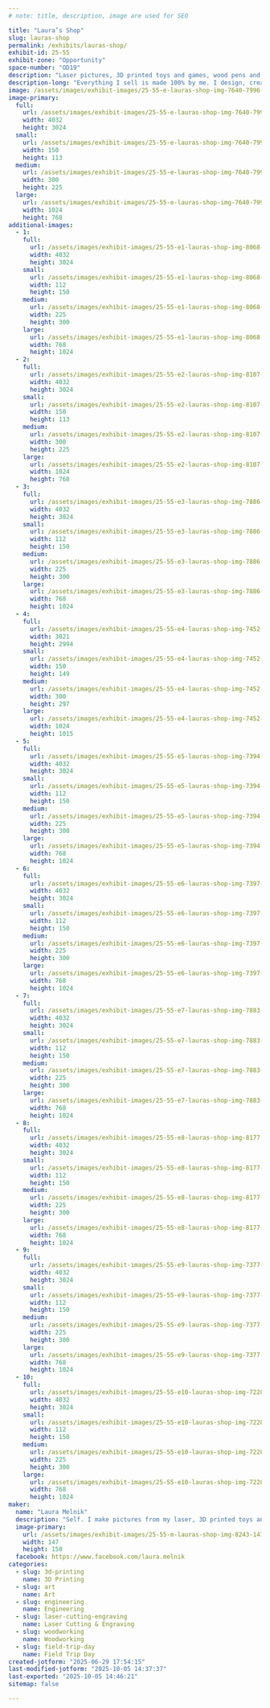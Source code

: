 ```yaml
---
# note: title, description, image are used for SEO

title: "Laura’s Shop"
slug: lauras-shop
permalink: /exhibits/lauras-shop/
exhibit-id: 25-55
exhibit-zone: "Opportunity"
space-number: "OD19"
description: "Laser pictures, 3D printed toys and games, wood pens and pencils, had draws art, and stuffed animals"
description-long: "Everything I sell is made 100% by me. I design, create and make toys, 3D layered pictures, drawings, dragon tiles, books and crocheted animals and toys."
image: /assets/images/exhibit-images/25-55-e-lauras-shop-img-7640-7996-300x225.jpeg
image-primary: 
  full:
    url: /assets/images/exhibit-images/25-55-e-lauras-shop-img-7640-7996-full.jpeg
    width: 4032
    height: 3024
  small:
    url: /assets/images/exhibit-images/25-55-e-lauras-shop-img-7640-7996-150x113.jpeg
    width: 150
    height: 113
  medium:
    url: /assets/images/exhibit-images/25-55-e-lauras-shop-img-7640-7996-300x225.jpeg
    width: 300
    height: 225
  large:
    url: /assets/images/exhibit-images/25-55-e-lauras-shop-img-7640-7996-1024x768.jpeg
    width: 1024
    height: 768
additional-images: 
  - 1:
    full:
      url: /assets/images/exhibit-images/25-55-e1-lauras-shop-img-8068-full.jpeg
      width: 4032
      height: 3024
    small:
      url: /assets/images/exhibit-images/25-55-e1-lauras-shop-img-8068-112x150.jpeg
      width: 112
      height: 150
    medium:
      url: /assets/images/exhibit-images/25-55-e1-lauras-shop-img-8068-225x300.jpeg
      width: 225
      height: 300
    large:
      url: /assets/images/exhibit-images/25-55-e1-lauras-shop-img-8068-768x1024.jpeg
      width: 768
      height: 1024
  - 2:
    full:
      url: /assets/images/exhibit-images/25-55-e2-lauras-shop-img-8107-full.jpeg
      width: 4032
      height: 3024
    small:
      url: /assets/images/exhibit-images/25-55-e2-lauras-shop-img-8107-150x113.jpeg
      width: 150
      height: 113
    medium:
      url: /assets/images/exhibit-images/25-55-e2-lauras-shop-img-8107-300x225.jpeg
      width: 300
      height: 225
    large:
      url: /assets/images/exhibit-images/25-55-e2-lauras-shop-img-8107-1024x768.jpeg
      width: 1024
      height: 768
  - 3:
    full:
      url: /assets/images/exhibit-images/25-55-e3-lauras-shop-img-7886-full.jpeg
      width: 4032
      height: 3024
    small:
      url: /assets/images/exhibit-images/25-55-e3-lauras-shop-img-7886-112x150.jpeg
      width: 112
      height: 150
    medium:
      url: /assets/images/exhibit-images/25-55-e3-lauras-shop-img-7886-225x300.jpeg
      width: 225
      height: 300
    large:
      url: /assets/images/exhibit-images/25-55-e3-lauras-shop-img-7886-768x1024.jpeg
      width: 768
      height: 1024
  - 4:
    full:
      url: /assets/images/exhibit-images/25-55-e4-lauras-shop-img-7452-full.jpeg
      width: 3021
      height: 2994
    small:
      url: /assets/images/exhibit-images/25-55-e4-lauras-shop-img-7452-150x149.jpeg
      width: 150
      height: 149
    medium:
      url: /assets/images/exhibit-images/25-55-e4-lauras-shop-img-7452-300x297.jpeg
      width: 300
      height: 297
    large:
      url: /assets/images/exhibit-images/25-55-e4-lauras-shop-img-7452-1024x1015.jpeg
      width: 1024
      height: 1015
  - 5:
    full:
      url: /assets/images/exhibit-images/25-55-e5-lauras-shop-img-7394-full.jpeg
      width: 4032
      height: 3024
    small:
      url: /assets/images/exhibit-images/25-55-e5-lauras-shop-img-7394-112x150.jpeg
      width: 112
      height: 150
    medium:
      url: /assets/images/exhibit-images/25-55-e5-lauras-shop-img-7394-225x300.jpeg
      width: 225
      height: 300
    large:
      url: /assets/images/exhibit-images/25-55-e5-lauras-shop-img-7394-768x1024.jpeg
      width: 768
      height: 1024
  - 6:
    full:
      url: /assets/images/exhibit-images/25-55-e6-lauras-shop-img-7397-full.jpeg
      width: 4032
      height: 3024
    small:
      url: /assets/images/exhibit-images/25-55-e6-lauras-shop-img-7397-112x150.jpeg
      width: 112
      height: 150
    medium:
      url: /assets/images/exhibit-images/25-55-e6-lauras-shop-img-7397-225x300.jpeg
      width: 225
      height: 300
    large:
      url: /assets/images/exhibit-images/25-55-e6-lauras-shop-img-7397-768x1024.jpeg
      width: 768
      height: 1024
  - 7:
    full:
      url: /assets/images/exhibit-images/25-55-e7-lauras-shop-img-7883-full.jpeg
      width: 4032
      height: 3024
    small:
      url: /assets/images/exhibit-images/25-55-e7-lauras-shop-img-7883-112x150.jpeg
      width: 112
      height: 150
    medium:
      url: /assets/images/exhibit-images/25-55-e7-lauras-shop-img-7883-225x300.jpeg
      width: 225
      height: 300
    large:
      url: /assets/images/exhibit-images/25-55-e7-lauras-shop-img-7883-768x1024.jpeg
      width: 768
      height: 1024
  - 8:
    full:
      url: /assets/images/exhibit-images/25-55-e8-lauras-shop-img-8177-full.jpeg
      width: 4032
      height: 3024
    small:
      url: /assets/images/exhibit-images/25-55-e8-lauras-shop-img-8177-112x150.jpeg
      width: 112
      height: 150
    medium:
      url: /assets/images/exhibit-images/25-55-e8-lauras-shop-img-8177-225x300.jpeg
      width: 225
      height: 300
    large:
      url: /assets/images/exhibit-images/25-55-e8-lauras-shop-img-8177-768x1024.jpeg
      width: 768
      height: 1024
  - 9:
    full:
      url: /assets/images/exhibit-images/25-55-e9-lauras-shop-img-7377-full.jpeg
      width: 4032
      height: 3024
    small:
      url: /assets/images/exhibit-images/25-55-e9-lauras-shop-img-7377-112x150.jpeg
      width: 112
      height: 150
    medium:
      url: /assets/images/exhibit-images/25-55-e9-lauras-shop-img-7377-225x300.jpeg
      width: 225
      height: 300
    large:
      url: /assets/images/exhibit-images/25-55-e9-lauras-shop-img-7377-768x1024.jpeg
      width: 768
      height: 1024
  - 10:
    full:
      url: /assets/images/exhibit-images/25-55-e10-lauras-shop-img-7228-full.jpeg
      width: 4032
      height: 3024
    small:
      url: /assets/images/exhibit-images/25-55-e10-lauras-shop-img-7228-112x150.jpeg
      width: 112
      height: 150
    medium:
      url: /assets/images/exhibit-images/25-55-e10-lauras-shop-img-7228-225x300.jpeg
      width: 225
      height: 300
    large:
      url: /assets/images/exhibit-images/25-55-e10-lauras-shop-img-7228-768x1024.jpeg
      width: 768
      height: 1024
maker: 
  name: "Laura Melnik"
  description: "Self. I make pictures from my laser, 3D printed toys and games, wood pens and pencils, had draws art, and stuffed animals. Everything I sell I make."
  image-primary:
    url: /assets/images/exhibit-images/25-55-m-lauras-shop-img-8243-147x150.jpeg
    width: 147
    height: 150
  facebook: https://www.facebook.com/laura.melnik
categories: 
  - slug: 3d-printing
    name: 3D Printing
  - slug: art
    name: Art
  - slug: engineering
    name: Engineering
  - slug: laser-cutting-engraving
    name: Laser Cutting & Engraving
  - slug: woodworking
    name: Woodworking
  - slug: field-trip-day
    name: Field Trip Day
created-jotform: "2025-06-29 17:54:15"
last-modified-jotform: "2025-10-05 14:37:37"
last-exported: "2025-10-05 14:46:21"
sitemap: false

---
```

